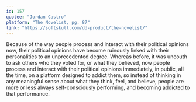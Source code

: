 ```yaml
---
id: 157
quotee: "Jordan Castro"
platform: "The Novelist, pg. 87"
link: "https://softskull.com/dd-product/the-novelist/"
---
```


Because of the way people process and interact with their political opinions now, their political opinions have become ruinously linked with their personalities to an unprecedented degree. Whereas before, it was uncouth to ask others who they voted for, or what they believed, now people process and interact with their political opinions immediately, in public, all the time, on a platform designed to addict them, so instead of thinking in any meaningful sense about what they think, feel, and believe, people are more or less always self-consciously performing, and becoming addicted to that performance.
